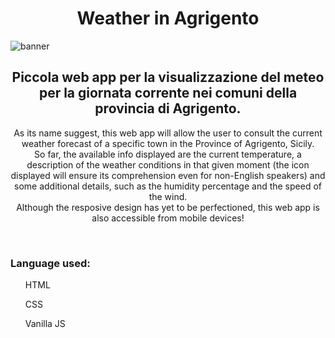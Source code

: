 <h1 align="center">Weather in Agrigento</h1>
<img src="https://i.imgur.com/wCa5b6J.png" alt="banner" align="center"/>
<h2 align="center">Piccola web app per la visualizzazione del meteo per la giornata corrente nei comuni della provincia di Agrigento.</h2>
<p align="center">As its name suggest, this web app will allow the user to consult the current weather forecast of a specific town in the Province of Agrigento, Sicily. </br>
So far, the available info displayed are the current temperature, a description of the weather conditions in that given moment (the icon displayed will ensure its comprehension even for non-English speakers) and some additional details, such as the humidity percentage and the speed of the wind.</br>
Although the resposive design has yet to be perfectioned, this web app is also accessible from mobile devices!</p>
<br>
<h3>Language used:</h3>

<ul>HTML </ul>
<ul>CSS</ul>
<ul>Vanilla JS</ul>
